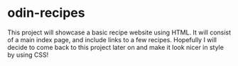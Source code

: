 # odin-recipes

This project will showcase a basic recipe website using HTML. It will consist of a main index page, and include links to a few recipes. Hopefully I will decide to come back to this project later on and make it look nicer in style by using CSS!